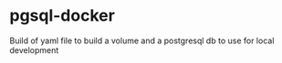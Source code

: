 # pgsql-docker
Build of yaml file to build a volume and a postgresql db to use for local development
